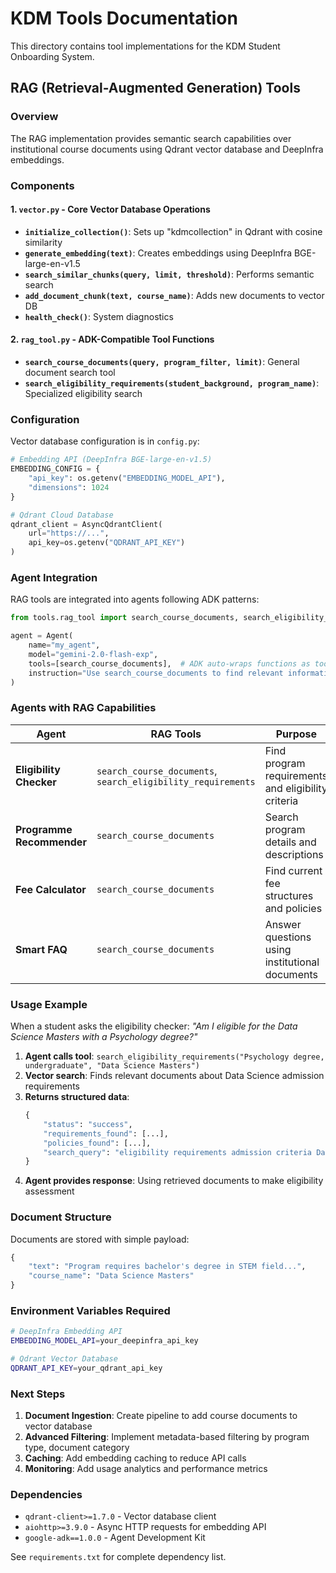# KDM Tools Documentation

This directory contains tool implementations for the KDM Student Onboarding System.

## RAG (Retrieval-Augmented Generation) Tools

### Overview

The RAG implementation provides semantic search capabilities over institutional course documents using Qdrant vector database and DeepInfra embeddings.

### Components

#### 1. `vector.py` - Core Vector Database Operations
- **`initialize_collection()`**: Sets up "kdmcollection" in Qdrant with cosine similarity
- **`generate_embedding(text)`**: Creates embeddings using DeepInfra BGE-large-en-v1.5
- **`search_similar_chunks(query, limit, threshold)`**: Performs semantic search
- **`add_document_chunk(text, course_name)`**: Adds new documents to vector DB
- **`health_check()`**: System diagnostics

#### 2. `rag_tool.py` - ADK-Compatible Tool Functions
- **`search_course_documents(query, program_filter, limit)`**: General document search tool
- **`search_eligibility_requirements(student_background, program_name)`**: Specialized eligibility search

### Configuration

Vector database configuration is in `config.py`:

```python
# Embedding API (DeepInfra BGE-large-en-v1.5)
EMBEDDING_CONFIG = {
    "api_key": os.getenv("EMBEDDING_MODEL_API"),
    "dimensions": 1024
}

# Qdrant Cloud Database
qdrant_client = AsyncQdrantClient(
    url="https://...",
    api_key=os.getenv("QDRANT_API_KEY")
)
```

### Agent Integration

RAG tools are integrated into agents following ADK patterns:

```python
from tools.rag_tool import search_course_documents, search_eligibility_requirements

agent = Agent(
    name="my_agent",
    model="gemini-2.0-flash-exp",
    tools=[search_course_documents],  # ADK auto-wraps functions as tools
    instruction="Use search_course_documents to find relevant information..."
)
```

### Agents with RAG Capabilities

| Agent | RAG Tools | Purpose |
|-------|-----------|---------|
| **Eligibility Checker** | `search_course_documents`, `search_eligibility_requirements` | Find program requirements and eligibility criteria |
| **Programme Recommender** | `search_course_documents` | Search program details and descriptions |
| **Fee Calculator** | `search_course_documents` | Find current fee structures and policies |
| **Smart FAQ** | `search_course_documents` | Answer questions using institutional documents |

### Usage Example

When a student asks the eligibility checker: *"Am I eligible for the Data Science Masters with a Psychology degree?"*

1. **Agent calls tool**: `search_eligibility_requirements("Psychology degree, undergraduate", "Data Science Masters")`
2. **Vector search**: Finds relevant documents about Data Science admission requirements
3. **Returns structured data**:
   ```python
   {
       "status": "success",
       "requirements_found": [...],
       "policies_found": [...],
       "search_query": "eligibility requirements admission criteria Data Science Masters Psychology degree"
   }
   ```
4. **Agent provides response**: Using retrieved documents to make eligibility assessment

### Document Structure

Documents are stored with simple payload:
```python
{
    "text": "Program requires bachelor's degree in STEM field...",
    "course_name": "Data Science Masters"
}
```

### Environment Variables Required

```bash
# DeepInfra Embedding API
EMBEDDING_MODEL_API=your_deepinfra_api_key

# Qdrant Vector Database
QDRANT_API_KEY=your_qdrant_api_key
```

### Next Steps

1. **Document Ingestion**: Create pipeline to add course documents to vector database
2. **Advanced Filtering**: Implement metadata-based filtering by program type, document category
3. **Caching**: Add embedding caching to reduce API calls
4. **Monitoring**: Add usage analytics and performance metrics

### Dependencies

- `qdrant-client>=1.7.0` - Vector database client
- `aiohttp>=3.9.0` - Async HTTP requests for embedding API
- `google-adk==1.0.0` - Agent Development Kit

See `requirements.txt` for complete dependency list. 